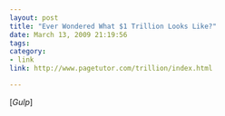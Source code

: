 ```yaml
---
layout: post
title: "Ever Wondered What $1 Trillion Looks Like?"
date: March 13, 2009 21:19:56
tags:
category:
- link
link: http://www.pagetutor.com/trillion/index.html

---
```


[*Gulp*]